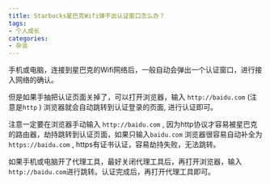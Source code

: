 ```yaml
---
title: Starbucks星巴克Wifi弹不出认证窗口怎么办？
tags:
- 个人成长
categories:
- 杂谈
---
```


手机或电脑，连接到星巴克的Wifi网络后，一般自动会弹出一个认证窗口，进行接入网络的确认。

但是如果手抽把认证页面关掉了，可以打开浏览器，输入 `http://baidu.com` (注意是`http` ) 浏览器就会自动跳转到认证登录的页面, 进行认证即可。

注意一定要在浏览器手动输入 `http://baidu.com` , 因为http协议才容易被星巴克的路由器，劫持跳转到认证页面，如果只输入`baidu.com` 浏览器很容易自动补全为 `https://baidu.com` , https有证书认证，容易劫持失败，无法跳转。

如果手机或电脑开了代理工具，最好关闭代理工具后，再打开浏览器，输入`http://baidu.com`进行跳转。认证完成后，再打开代理工具即可。
